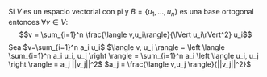 Si $V$ es un espacio vectorial con pi y $B=\{u_1,\dots,u_n\}$ es una base ortogonal entonces $\forall v \in V$:
$$v = \sum_{i=1}^n \frac{\langle v,u_i\rangle}{\lVert u_i\rVert^2} u_i$$
Sea $v=\sum_{i=1}^n a_i u_i$
$\langle v, u_j \rangle = \left \langle \sum_{i=1}^n a_i u_i, u_j \right \rangle = \sum_{i=1}^n a_i \left \langle u_i, u_j \right \rangle = a_j ||v_j||^2$
$a_j = \frac{\langle v,u_j \rangle}{||v_j||^2}$

